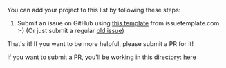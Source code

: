 You can add your project to this list by following these steps:

 1. Submit an issue on GitHub using [this template](http://issuetemplate.com/#/formly-js/angular-formly/new-user)
 from issuetemplate.com :-)
 (Or just submit a regular [old issue](https://github.com/formly-js/angular-formly/issues/new))

That's it! If you want to be more helpful, please submit a PR for it!

If you want to submit a PR, you'll be working in this directory:
[here](https://github.com/formly-js/angular-formly/tree/master/demo/app/states/root/children/users/components/data)
